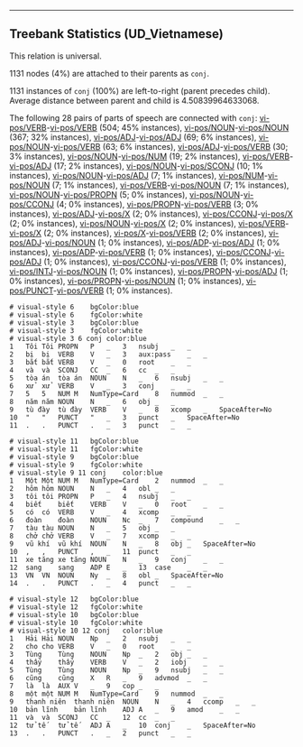 

--------------------------------------------------------------------------------

## Treebank Statistics (UD_Vietnamese)

This relation is universal.

1131 nodes (4%) are attached to their parents as `conj`.

1131 instances of `conj` (100%) are left-to-right (parent precedes child).
Average distance between parent and child is 4.50839964633068.

The following 28 pairs of parts of speech are connected with `conj`: [vi-pos/VERB]()-[vi-pos/VERB]() (504; 45% instances), [vi-pos/NOUN]()-[vi-pos/NOUN]() (367; 32% instances), [vi-pos/ADJ]()-[vi-pos/ADJ]() (69; 6% instances), [vi-pos/NOUN]()-[vi-pos/VERB]() (63; 6% instances), [vi-pos/ADJ]()-[vi-pos/VERB]() (30; 3% instances), [vi-pos/NOUN]()-[vi-pos/NUM]() (19; 2% instances), [vi-pos/VERB]()-[vi-pos/ADJ]() (17; 2% instances), [vi-pos/NOUN]()-[vi-pos/SCONJ]() (10; 1% instances), [vi-pos/NOUN]()-[vi-pos/ADJ]() (7; 1% instances), [vi-pos/NUM]()-[vi-pos/NOUN]() (7; 1% instances), [vi-pos/VERB]()-[vi-pos/NOUN]() (7; 1% instances), [vi-pos/NOUN]()-[vi-pos/PROPN]() (5; 0% instances), [vi-pos/NOUN]()-[vi-pos/CCONJ]() (4; 0% instances), [vi-pos/PROPN]()-[vi-pos/VERB]() (3; 0% instances), [vi-pos/ADJ]()-[vi-pos/X]() (2; 0% instances), [vi-pos/CCONJ]()-[vi-pos/X]() (2; 0% instances), [vi-pos/NOUN]()-[vi-pos/X]() (2; 0% instances), [vi-pos/VERB]()-[vi-pos/X]() (2; 0% instances), [vi-pos/X]()-[vi-pos/VERB]() (2; 0% instances), [vi-pos/ADJ]()-[vi-pos/NOUN]() (1; 0% instances), [vi-pos/ADP]()-[vi-pos/ADJ]() (1; 0% instances), [vi-pos/ADP]()-[vi-pos/VERB]() (1; 0% instances), [vi-pos/CCONJ]()-[vi-pos/ADJ]() (1; 0% instances), [vi-pos/CCONJ]()-[vi-pos/VERB]() (1; 0% instances), [vi-pos/INTJ]()-[vi-pos/NOUN]() (1; 0% instances), [vi-pos/PROPN]()-[vi-pos/ADJ]() (1; 0% instances), [vi-pos/PROPN]()-[vi-pos/NOUN]() (1; 0% instances), [vi-pos/PUNCT]()-[vi-pos/VERB]() (1; 0% instances).


~~~ conllu
# visual-style 6	bgColor:blue
# visual-style 6	fgColor:white
# visual-style 3	bgColor:blue
# visual-style 3	fgColor:white
# visual-style 3 6 conj	color:blue
1	Tôi	Tôi	PROPN	P	_	3	nsubj	_	_
2	bị	bị	VERB	V	_	3	aux:pass	_	_
3	bắt	bắt	VERB	V	_	0	root	_	_
4	và	và	SCONJ	CC	_	6	cc	_	_
5	tòa án	tòa án	NOUN	N	_	6	nsubj	_	_
6	xử	xử	VERB	V	_	3	conj	_	_
7	5	5	NUM	M	NumType=Card	8	nummod	_	_
8	năm	năm	NOUN	N	_	6	obj	_	_
9	tù đày	tù đày	VERB	V	_	8	xcomp	_	SpaceAfter=No
10	"	"	PUNCT	"	_	3	punct	_	SpaceAfter=No
11	.	.	PUNCT	.	_	3	punct	_	_

~~~


~~~ conllu
# visual-style 11	bgColor:blue
# visual-style 11	fgColor:white
# visual-style 9	bgColor:blue
# visual-style 9	fgColor:white
# visual-style 9 11 conj	color:blue
1	Một	Một	NUM	M	NumType=Card	2	nummod	_	_
2	hôm	hôm	NOUN	N	_	4	obl	_	_
3	tôi	tôi	PROPN	P	_	4	nsubj	_	_
4	biết	biết	VERB	V	_	0	root	_	_
5	có	có	VERB	V	_	4	xcomp	_	_
6	đoàn	đoàn	NOUN	Nc	_	7	compound	_	_
7	tàu	tàu	NOUN	N	_	5	obj	_	_
8	chở	chở	VERB	V	_	7	xcomp	_	_
9	vũ khí	vũ khí	NOUN	N	_	8	obj	_	SpaceAfter=No
10	,	,	PUNCT	,	_	11	punct	_	_
11	xe tăng	xe tăng	NOUN	N	_	9	conj	_	_
12	sang	sang	ADP	E	_	13	case	_	_
13	VN	VN	NOUN	Ny	_	8	obl	_	SpaceAfter=No
14	.	.	PUNCT	.	_	4	punct	_	_

~~~


~~~ conllu
# visual-style 12	bgColor:blue
# visual-style 12	fgColor:white
# visual-style 10	bgColor:blue
# visual-style 10	fgColor:white
# visual-style 10 12 conj	color:blue
1	Hải	Hải	NOUN	Np	_	2	nsubj	_	_
2	cho	cho	VERB	V	_	0	root	_	_
3	Tùng	Tùng	NOUN	Np	_	2	obj	_	_
4	thấy	thấy	VERB	V	_	2	iobj	_	_
5	Tùng	Tùng	NOUN	Np	_	9	nsubj	_	_
6	cũng	cũng	X	R	_	9	advmod	_	_
7	là	là	AUX	V	_	9	cop	_	_
8	một	một	NUM	M	NumType=Card	9	nummod	_	_
9	thanh niên	thanh niên	NOUN	N	_	4	ccomp	_	_
10	bản lĩnh	bản lĩnh	ADJ	A	_	9	amod	_	_
11	và	và	SCONJ	CC	_	12	cc	_	_
12	tử tế	tử tế	ADJ	A	_	10	conj	_	SpaceAfter=No
13	.	.	PUNCT	.	_	2	punct	_	_

~~~


